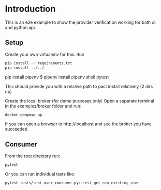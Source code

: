 # Introduction

This is an e2e example to show the provider verification working for both cli and python api.

## Setup

Create your own virtualenv for this. Run

```bash
pip install -r requirements.txt
pip install ../../
```

 pip install pipenv
$ pipenv install
pipenv shell
pytest

This should provide you with a relative path to pact install relatively (2 dirs up)

Create the local broker (for demo purposes only) Open a separate terminal in the examples/broker folder and run:
```bash
docker-compose up
```

If you can open a browser to http://localhost and see the broker you have succeeded.

## Consumer

From the root directory run:

```bash
pytest
```

Or you can run individual tests like:

```bash
pytest tests/test_user_consumer.py::test_get_non_existing_user
```
